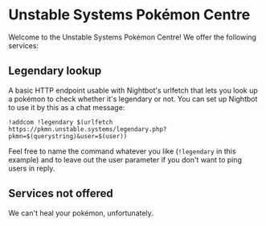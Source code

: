 # Unstable Systems Pokémon Centre

Welcome to the Unstable Systems Pokémon Centre! We offer the following services:

## Legendary lookup

A basic HTTP endpoint usable with Nightbot's urlfetch that lets you look up a
pokémon to check whether it's legendary or not. You can set up Nightbot to use
it by this as a chat message:

```
!addcom !legendary $(urlfetch https://pkmn.unstable.systems/legendary.php?pkmn=$(querystring)&user=$(user))
```

Feel free to name the command whatever you like (`!legendary` in this example)
and to leave out the user parameter if you don't want to ping users in reply.

## Services not offered

We can't heal your pokémon, unfortunately.